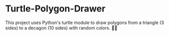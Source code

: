 # Turtle-Polygon-Drawer
This project uses Python's turtle module to draw polygons from a triangle (3 sides) to a decagon (10 sides) with random colors. 🎨✨
